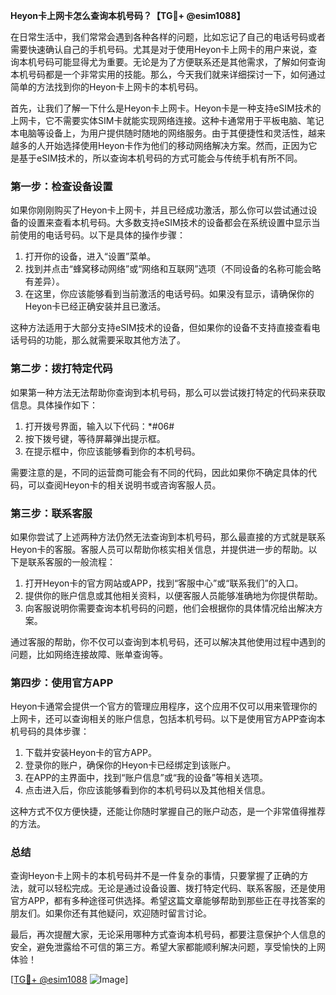**Heyon卡上网卡怎么查询本机号码？【TG💪+ @esim1088】**

在日常生活中，我们常常会遇到各种各样的问题，比如忘记了自己的电话号码或者需要快速确认自己的手机号码。尤其是对于使用Heyon卡上网卡的用户来说，查询本机号码可能显得尤为重要。无论是为了方便联系还是其他需求，了解如何查询本机号码都是一个非常实用的技能。那么，今天我们就来详细探讨一下，如何通过简单的方法找到你的Heyon卡上网卡的本机号码。

首先，让我们了解一下什么是Heyon卡上网卡。Heyon卡是一种支持eSIM技术的上网卡，它不需要实体SIM卡就能实现网络连接。这种卡通常用于平板电脑、笔记本电脑等设备上，为用户提供随时随地的网络服务。由于其便捷性和灵活性，越来越多的人开始选择使用Heyon卡作为他们的移动网络解决方案。然而，正因为它是基于eSIM技术的，所以查询本机号码的方式可能会与传统手机有所不同。

### **第一步：检查设备设置**
如果你刚刚购买了Heyon卡上网卡，并且已经成功激活，那么你可以尝试通过设备的设置来查看本机号码。大多数支持eSIM技术的设备都会在系统设置中显示当前使用的电话号码。以下是具体的操作步骤：

1. 打开你的设备，进入“设置”菜单。
2. 找到并点击“蜂窝移动网络”或“网络和互联网”选项（不同设备的名称可能会略有差异）。
3. 在这里，你应该能够看到当前激活的电话号码。如果没有显示，请确保你的Heyon卡已经正确安装并且已激活。

这种方法适用于大部分支持eSIM技术的设备，但如果你的设备不支持直接查看电话号码的功能，那么就需要采取其他方法了。

### **第二步：拨打特定代码**
如果第一种方法无法帮助你查询到本机号码，那么可以尝试拨打特定的代码来获取信息。具体操作如下：

1. 打开拨号界面，输入以下代码：*#06#
2. 按下拨号键，等待屏幕弹出提示框。
3. 在提示框中，你应该能够看到你的本机号码。

需要注意的是，不同的运营商可能会有不同的代码，因此如果你不确定具体的代码，可以查阅Heyon卡的相关说明书或咨询客服人员。

### **第三步：联系客服**
如果你尝试了上述两种方法仍然无法查询到本机号码，那么最直接的方式就是联系Heyon卡的客服。客服人员可以帮助你核实相关信息，并提供进一步的帮助。以下是联系客服的一般流程：

1. 打开Heyon卡的官方网站或APP，找到“客服中心”或“联系我们”的入口。
2. 提供你的账户信息或其他相关资料，以便客服人员能够准确地为你提供帮助。
3. 向客服说明你需要查询本机号码的问题，他们会根据你的具体情况给出解决方案。

通过客服的帮助，你不仅可以查询到本机号码，还可以解决其他使用过程中遇到的问题，比如网络连接故障、账单查询等。

### **第四步：使用官方APP**
Heyon卡通常会提供一个官方的管理应用程序，这个应用不仅可以用来管理你的上网卡，还可以查询相关的账户信息，包括本机号码。以下是使用官方APP查询本机号码的具体步骤：

1. 下载并安装Heyon卡的官方APP。
2. 登录你的账户，确保你的Heyon卡已经绑定到该账户。
3. 在APP的主界面中，找到“账户信息”或“我的设备”等相关选项。
4. 点击进入后，你应该能够看到你的本机号码以及其他相关信息。

这种方式不仅方便快捷，还能让你随时掌握自己的账户动态，是一个非常值得推荐的方法。

### **总结**
查询Heyon卡上网卡的本机号码并不是一件复杂的事情，只要掌握了正确的方法，就可以轻松完成。无论是通过设备设置、拨打特定代码、联系客服，还是使用官方APP，都有多种途径可供选择。希望这篇文章能够帮助到那些正在寻找答案的朋友们。如果你还有其他疑问，欢迎随时留言讨论。

最后，再次提醒大家，无论采用哪种方式查询本机号码，都要注意保护个人信息的安全，避免泄露给不可信的第三方。希望大家都能顺利解决问题，享受愉快的上网体验！

[[TG💪+ @esim1088](https://t.me/s/esim1088) ![Image](https://i.postimg.cc/4NQfJmqS/Snipaste-2025-05-13-00-14-12.png)]